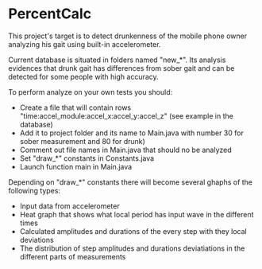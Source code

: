 # PercentCalc

This project's target is to detect drunkenness of the mobile phone owner analyzing his gait using built-in accelerometer. 

Current database is situated in folders named "new_\*". Its analysis evidences that drunk gait has differences from sober gait and can be detected for some people with high accuracy.

To perform analyze on your own tests you should:
* Create a file that will contain rows "time:accel_module:accel_x:accel_y:accel_z" (see example in the database)
* Add it to project folder and its name to Main.java with number 30 for sober measurement and 80 for drunk)
* Comment out file names in Main.java that should no be analyzed
* Set "draw_\*" constants in Constants.java
* Launch function main in Main.java

Depending on "draw_\*" constants there will become several ghaphs of the following types:
* Input data from accelerometer
* Heat graph that shows what local period has input wave in the different times
* Calculated amplitudes and durations of the every step with they local deviations
* The distribution of step amplitudes and durations deviatiations in the different parts of measurements
